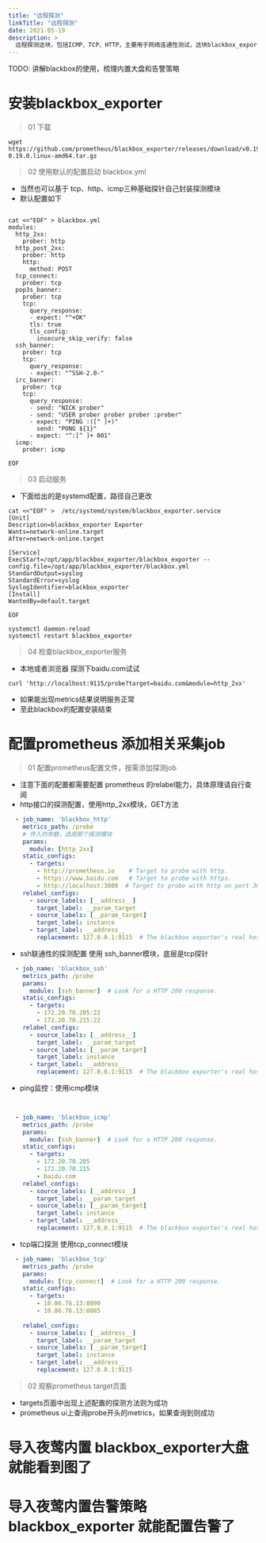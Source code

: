 ```yaml
---
title: "远程探测"
linkTitle: "远程探测"
date: 2021-05-19
description: >
  远程探测这块，包括ICMP、TCP、HTTP，主要用于网络连通性测试，这块blackbox_exporter已经做的挺好了，我们可以直接复用，把数据抓到时序库，夜莺直接去消费即可。
---
```


TODO: 讲解blackbox的使用，梳理内置大盘和告警策略

# 安装blackbox_exporter
> 01 下载
```shell script
wget https://github.com/prometheus/blackbox_exporter/releases/download/v0.19.0/blackbox_exporter-0.19.0.linux-amd64.tar.gz
```

> 02 使用默认的配置启动 blackbox.yml
- 当然也可以基于 tcp、http、icmp三种基础探针自己封装探测模块
- 默认配置如下

```shell script

cat <<"EOF" > blackbox.yml
modules:
  http_2xx:
    prober: http
  http_post_2xx:
    prober: http
    http:
      method: POST
  tcp_connect:
    prober: tcp
  pop3s_banner:
    prober: tcp
    tcp:
      query_response:
      - expect: "^+OK"
      tls: true
      tls_config:
        insecure_skip_verify: false
  ssh_banner:
    prober: tcp
    tcp:
      query_response:
      - expect: "^SSH-2.0-"
  irc_banner:
    prober: tcp
    tcp:
      query_response:
      - send: "NICK prober"
      - send: "USER prober prober prober :prober"
      - expect: "PING :([^ ]+)"
        send: "PONG ${1}"
      - expect: "^:[^ ]+ 001"
  icmp:
    prober: icmp
 
EOF
```

> 03 启动服务
- 下面给出的是systemd配置，路径自己更改
```shell script
cat <<"EOF" >  /etc/systemd/system/blackbox_exporter.service
[Unit]
Description=blackbox_exporter Exporter
Wants=network-online.target
After=network-online.target

[Service]
ExecStart=/opt/app/blackbox_exporter/blackbox_exporter --config.file=/opt/app/blackbox_exporter/blackbox.yml
StandardOutput=syslog
StandardError=syslog
SyslogIdentifier=blackbox_exporter
[Install]
WantedBy=default.target

EOF

systemctl daemon-reload
systemctl restart blackbox_exporter

```

> 04 检查blackbox_exporter服务
- 本地或者浏览器 探测下baidu.com试试
```shell script
curl 'http://localhost:9115/probe?target=baidu.com&module=http_2xx'
```
- 如果能出现metrics结果说明服务正常
- 至此blackbox的配置安装结束

# 配置prometheus 添加相关采集job

> 01 配置prometheus配置文件，按需添加探测job

- 注意下面的配置都需要配置 prometheus 的relabel能力，具体原理请自行查阅
- http接口的探测配置，使用http_2xx模块，GET方法
```yaml
  - job_name: 'blackbox_http'
    metrics_path: /probe
    # 传入的参数，选用那个探测模块
    params:
      module: [http_2xx] 
    static_configs:
      - targets:
        - http://prometheus.io    # Target to probe with http.
        - https://www.baidu.com   # Target to probe with https.
        - http://localhost:3000  # Target to probe with http on port 3000.
    relabel_configs:
      - source_labels: [__address__]
        target_label: __param_target
      - source_labels: [__param_target]
        target_label: instance
      - target_label: __address__
        replacement: 127.0.0.1:9115  # The blackbox exporter's real hostname:port.

```

- ssh联通性的探测配置 使用 ssh_banner模块，底层是tcp探针

```yaml
  - job_name: 'blackbox_ssh'
    metrics_path: /probe
    params:
      module: [ssh_banner]  # Look for a HTTP 200 response.
    static_configs:
      - targets:
        - 172.20.70.205:22    
        - 172.20.70.215:22  
    relabel_configs:
      - source_labels: [__address__]
        target_label: __param_target
      - source_labels: [__param_target]
        target_label: instance
      - target_label: __address__
        replacement: 127.0.0.1:9115  # The blackbox exporter's real hostname:port.
```

- ping监控：使用icmp模块
```yaml

	
  - job_name: 'blackbox_icmp'
    metrics_path: /probe
    params:
      module: [ssh_banner]  # Look for a HTTP 200 response.
    static_configs:
      - targets:
        - 172.20.70.205    
        - 172.20.70.215   
		- baidu.com
    relabel_configs:
      - source_labels: [__address__]
        target_label: __param_target
      - source_labels: [__param_target]
        target_label: instance
      - target_label: __address__
        replacement: 127.0.0.1:9115  # The blackbox exporter's real hostname:port.		
```

- tcp端口探测 使用tcp_connect模块
```yaml
  - job_name: 'blackbox_tcp'
    metrics_path: /probe
    params:
      module: [tcp_connect]  # Look for a HTTP 200 response.
    static_configs:
      - targets:
        - 10.86.76.13:8090 
        - 10.86.76.13:8085 
         
    relabel_configs:
      - source_labels: [__address__]
        target_label: __param_target
      - source_labels: [__param_target]
        target_label: instance
      - target_label: __address__
        replacement: 127.0.0.1:9115  
```


> 02 观察prometheus target页面
- targets页面中出现上述配置的探测方法则为成功
- prometheus ui上查询probe开头的metrics，如果查询到则成功


# 导入夜莺内置 blackbox_exporter大盘就能看到图了
# 导入夜莺内置告警策略 blackbox_exporter 就能配置告警了

